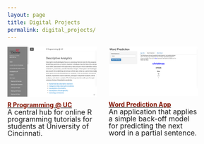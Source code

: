 ```yaml
---
layout: page
title: Digital Projects
permalink: digital_projects/
---
```


<STYLE TYPE="text/css"> 
<!-- 
.nomargin {
  margin-top: 0px;
  padding: 0px;
}

.headmargin {
  margin-top: 10px;
  margin-bottom: 0px;
  padding: 0px;
}
--> 
</STYLE>



<div style="width: 100%;">

<div style="float: left; width: 40%; margin-right: 2em;">

<a href="http://uc-r.github.io/">
  <img src="/public/images/projects/uc-r_project.png" style="display: block; margin: auto;" />
</a>

<h4 class="headmargin">
  <a href="http://uc-r.github.io/">
    <font color="#821122;">R Programming @ UC</font></a>
</h4>

<p class="nomargin" style="line-height:1.0">
  <font size="3">
    A central hub for online R programming tutorials for students at University of Cincinnati.
  </font>
</p>

</div>

 
<div style="float: left; width: 40%; margin-right: 2em;">

<a href="https://bradleyboehmke.shinyapps.io/word_prediction_app/">
<img src="/public/images/projects/word_prediction.png" style="display: block; margin: auto;" />
</a>

<h4 class="headmargin">
  <a href="https://bradleyboehmke.shinyapps.io/word_prediction_app/">
    <font color="#821122;">Word Prediction App</font></a></h4>

<p class="nomargin" style="line-height:1.0">
  <font size="3">
    An application that applies a simple back-off model for predicting the next word in a partial sentence.
  </font>
</p>
 
</div>
